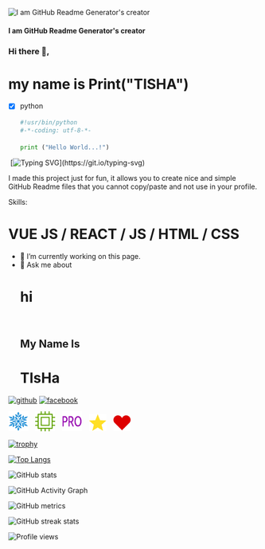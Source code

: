 ![I am GitHub Readme Generator's creator](https://arturssmirnovs.github.io/github-profile-readme-generator/images/banner.png)
#### I am GitHub Readme Generator's creator
### Hi there 👋, <h1>my name is Print("TISHA")</h1>

- [x] python
  ```python
  #!usr/bin/python
  #-*-coding: utf-8-*-
  
  print ("Hello World...!")
  ```

<div align="center" width="50"> 
</div>

&nbsp;[![Typing SVG](http://readme-typing-svg.herokuapp.com?color=00F700&size=36&multiline=true&width=970&height=60&lines=Hello+there%2C+felow+%3Chackers%2F%3E+and+%3Ccoderz%2F%3E!)](https://git.io/typing-svg)


I made this project just for fun, it allows you to create nice and simple GitHub Readme files that you cannot copy/paste and not use in your profile.

Skills: <h1>VUE JS / REACT / JS / HTML / CSS</h1>

- 🔭 I’m currently working on this page. 
- 💬 Ask me about <h1>hi</h1><br><h2>My Name Is <h1>TIsHa</h1> 


[<img src='https://cdn.jsdelivr.net/npm/simple-icons@3.0.1/icons/github.svg' alt='github' height='40'>](https://github.com/https://github.com/TISHA420)  [<img src='https://cdn.jsdelivr.net/npm/simple-icons@3.0.1/icons/facebook.svg' alt='facebook' height='40'>](https://www.facebook.com/https://www.facebook.com/profile.php?id=100065483872570)  

<a href='https://archiveprogram.github.com/'><img src='https://raw.githubusercontent.com/acervenky/animated-github-badges/master/assets/acbadge.gif' width='40' height='40'></a> <a href='https://docs.github.com/en/developers'><img src='https://raw.githubusercontent.com/acervenky/animated-github-badges/master/assets/devbadge.gif' width='40' height='40'></a> <a href='https://github.com/pricing'><img src='https://raw.githubusercontent.com/acervenky/animated-github-badges/master/assets/pro.gif' width='40' height='40'></a> <a href='https://stars.github.com/'><img src='https://raw.githubusercontent.com/acervenky/animated-github-badges/master/assets/starbadge.gif' width='35' height='35'></a> <a href='https://docs.github.com/en/github/supporting-the-open-source-community-with-github-sponsors'><img src='https://raw.githubusercontent.com/acervenky/animated-github-badges/master/assets/sponsorbadge.gif' width='35' height='35'></a> 

[![trophy](https://github-profile-trophy.vercel.app/?username=https://github.com/TISHA420)](https://github.com/ryo-ma/github-profile-trophy)

[![Top Langs](https://github-readme-stats.vercel.app/api/top-langs/?username=https://github.com/TISHA420)](https://github.com/anuraghazra/github-readme-stats)

![GitHub stats](https://github-readme-stats.vercel.app/api?username=https://github.com/TISHA420&show_icons=true&count_private=true)  

![GitHub Activity Graph](https://activity-graph.herokuapp.com/graph?username=https://github.com/TISHA420)  

![GitHub metrics](https://metrics.lecoq.io/https://github.com/TISHA420)  

![GitHub streak stats](https://github-readme-streak-stats.herokuapp.com/?user=https://github.com/TISHA420)  

![Profile views](https://gpvc.arturio.dev/https://github.com/TISHA420)  
